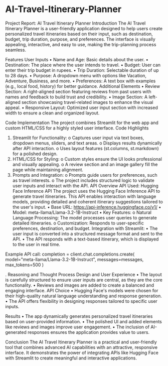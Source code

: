 # AI-Travel-Itinerary-Planner

Project Report: AI Travel Itinerary Planner
 Introduction
The AI Travel Itinerary Planner is a user-friendly application designed to help users create personalized travel itineraries based on their input, such as destination, budget, trip duration, purpose, and preferences. The interface is visually appealing, interactive, and easy to use, making the trip-planning process seamless.

Features
User Inputs
•	Name and Age: Basic details about the user.
•	Destination: The place where the user intends to travel.
•	Budget: User can enter their trip budget in rupees.
•	Trip Duration: Selectable duration of up to 28 days.
•	Purpose: A dropdown menu with options like Vacation, Adventure, Business, and more.
•	Preferences: A text box with examples (e.g., local food, history) for better guidance.
Additional Elements
•	Review Section: A right-aligned section featuring reviews from past users with names and feedback to build trust and credibility.
•	Image Section: A left-aligned section showcasing travel-related images to enhance the visual appeal.
•	Responsive Layout: Optimized user input section with increased width to ensure a clean and organized layout.



Code Implementation
The project combines Streamlit for the web app and custom HTML/CSS for a highly styled user interface.
Code Highlights
1.	Streamlit for Functionality:
o	Captures user input via text boxes, dropdown menus, sliders, and text areas.
o	Displays results dynamically after API interaction.
o	Uses layout features (st.columns, st.markdown) for a polished design.
2.	HTML/CSS for Styling:
o	Custom styles ensure the UI looks professional and visually appealing.
o	A review section and an image gallery fill the page while maintaining alignment.
3.	Prompts and Integration:
o	Prompts guide users for preferences, such as travel interests.
o	The project includes structured logic to validate user inputs and interact with the API.
 API Overview
API Used: Hugging Face Inference API
The project uses the Hugging Face Inference API to generate travel itineraries. This API enables interaction with language models, providing detailed and coherent itinerary suggestions tailored to the user's input.
•	Base URL: https://api-inference.huggingface.co/v1/
•	Model: meta-llama/Llama-3.2-1B-Instruct
•	Key Features:
o	Natural Language Processing: The model processes user queries to generate detailed itineraries.
o	Customization: Responds to user-specific preferences, destination, and budget.
Integration with Streamlit:
•	The user input is converted into a structured message format and sent to the API.
•	The API responds with a text-based itinerary, which is displayed to the user in real time.

Example API call:
completion = client.chat.completions.create(
    model="meta-llama/Llama-3.2-1B-Instruct",
    messages=messages,
    max_tokens=500
)

. Reasoning and Thought Process
Design and User Experience
•	The layout is carefully structured to ensure user inputs are central, as they are the core functionality.
•	Reviews and images are added to create a balanced and engaging interface.
API Choice
•	Hugging Face's models were chosen for their high-quality natural language understanding and response generation.
•	The API offers flexibility in designing responses tailored to specific user inputs.


Results
•	The app dynamically generates personalized travel itineraries based on user-provided information.
•	The polished UI and added elements like reviews and images improve user engagement.
•	The inclusion of AI-generated responses ensures the application provides value to users.

Conclusion
The AI Travel Itinerary Planner is a practical and user-friendly tool that combines advanced AI capabilities with an attractive, responsive interface. It demonstrates the power of integrating APIs like Hugging Face with Streamlit to create meaningful and interactive applications.
